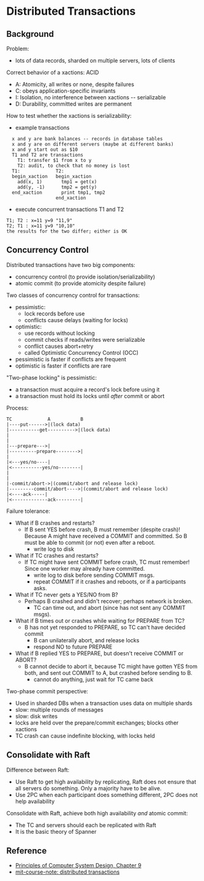 # Distributed Transactions

## Background
Problem:
- lots of data records, sharded on multiple servers, lots of clients


Correct behavior of a xactions: ACID
- A: Atomicity, all writes or none, despite failures
- C: obeys application-specific invariants
- I: Isolation, no interference between xactions -- serializable
- D: Durability, committed writes are permanent


How to test whether the xactions is serializability:
- example transactions
```
  x and y are bank balances -- records in database tables
  x and y are on different servers (maybe at different banks)
  x and y start out as $10
  T1 and T2 are transactions
    T1: transfer $1 from x to y
    T2: audit, to check that no money is lost
  T1:             T2:
  begin_xaction   begin_xaction
    add(x, 1)       tmp1 = get(x)
    add(y, -1)      tmp2 = get(y)
  end_xaction       print tmp1, tmp2
                  end_xaction
```
- execute concurrent transactions T1 and T2
```
T1; T2 : x=11 y=9 "11,9"
T2; T1 : x=11 y=9 "10,10"
the results for the two differ; either is OK
```                 

## Concurrency Control
Distributed transactions have two big components:
- concurrency control (to provide isolation/serializability)
- atomic commit (to provide atomicity despite failure)

Two classes of concurrency control for transactions:
- pessimistic:
  + lock records before use
  + conflicts cause delays (waiting for locks)
- optimistic:
  + use records without locking
  + commit checks if reads/writes were serializable
  + conflict causes abort+retry
  + called Optimistic Concurrency Control (OCC)
- pessimistic is faster if conflicts are frequent
- optimistic is faster if conflicts are rare

"Two-phase locking" is pessimistic:
- a transaction must acquire a record's lock before using it
- a transaction must hold its locks until *after* commit or abort

Process:
```
TC             A           B
|----put------>|(lock data)
|-----------get---------->|(lock data)
|
|
|---prepare--->|
|----------prepare-------->|
|
|<---yes/no----|
|<-----------yes/no--------|
|
|
|-commit/abort->|(commit/abort and release lock)
|---------commit/abort---->|(commit/abort and release lock)
|<----ack-----|
|<-------------ack---------|
```

Failure tolerance:
- What if B crashes and restarts?
  + If B sent YES before crash, B must remember (despite crash)! Because A might have received a COMMIT and committed. So B must be able to commit (or not) even after a reboot.
    * write log to disk
- What if TC crashes and restarts?
  + If TC might have sent COMMIT before crash, TC must remember! Since one worker may already have committed.
    * write log to disk before sending COMMIT msgs.
    * repeat COMMIT if it crashes and reboots, or if a participants asks.
- What if TC never gets a YES/NO from B?
  + Perhaps B crashed and didn't recover; perhaps network is broken.
    * TC can time out, and abort (since has not sent any COMMIT msgs).
- What if B times out or crashes while waiting for PREPARE from TC?
  + B has not yet responded to PREPARE, so TC can't have decided commit
    * B can unilaterally abort, and release locks
    * respond NO to future PREPARE
- What if B replied YES to PREPARE, but doesn't receive COMMIT or ABORT?
  + B cannot decide to abort it, because TC might have gotten YES from both, and sent out COMMIT to A, but crashed before sending to B.
    * cannot do anything, just wait for TC came back


Two-phase commit perspective:
+ Used in sharded DBs when a transaction uses data on multiple shards
+ slow: multiple rounds of messages
+ slow: disk writes
+ locks are held over the prepare/commit exchanges; blocks other xactions
+ TC crash can cause indefinite blocking, with locks held


## Consolidate with Raft  

Difference between Raft:
+ Use Raft to get high availability by replicating, Raft does not ensure that all servers do something. Only a majority have to be alive.
+ Use 2PC when each participant does something different, 2PC does not help availability

Consolidate with Raft, achieve both high availability *and* atomic commit:
- The TC and servers should each be replicated with Raft
- It is the basic theory of Spanner

## Reference
- [Principles of Computer System Design, Chapter 9](https://ocw.mit.edu/resources/res-6-004-principles-of-computer-system-design-an-introduction-spring-2009/online-textbook/)
- [mit-course-note: distributed transactions](https://pdos.csail.mit.edu/6.824/notes/l-2pc.txt)
